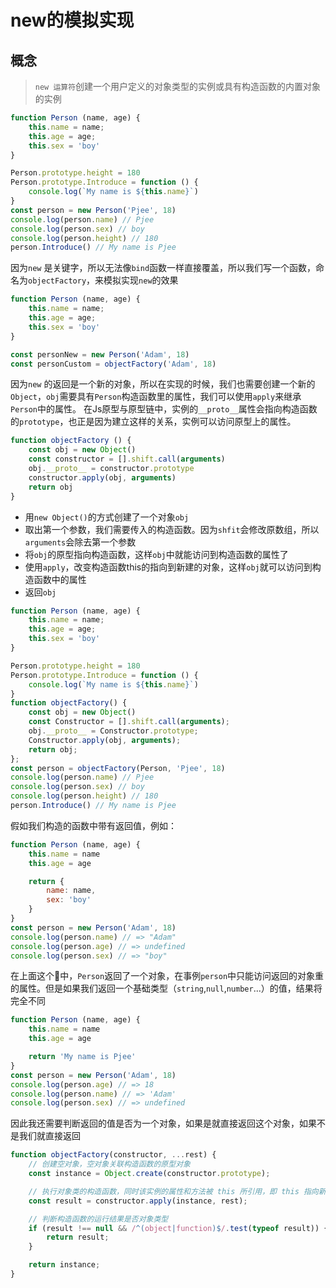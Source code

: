 # new的模拟实现

## 概念
> `new 运算符`创建一个用户定义的对象类型的实例或具有构造函数的内置对象的实例

```js
function Person (name, age) {
    this.name = name;
    this.age = age;
    this.sex = 'boy'
}

Person.prototype.height = 180
Person.prototype.Introduce = function () {
    console.log(`My name is ${this.name}`)
}
const person = new Person('Pjee', 18)
console.log(person.name) // Pjee
console.log(person.sex) // boy
console.log(person.height) // 180
person.Introduce() // My name is Pjee
```
因为`new` 是关键字，所以无法像`bind`函数一样直接覆盖，所以我们写一个函数，命名为`objectFactory`，来模拟实现`new`的效果
```javascript
function Person (name, age) {
    this.name = name;
    this.age = age;
    this.sex = 'boy'
}

const personNew = new Person('Adam', 18)
const personCustom = objectFactory('Adam', 18)
```
因为`new` 的返回是一个新的对象，所以在实现的时候，我们也需要创建一个新的`Object`，`obj`需要具有`Person`构造函数里的属性，我们可以使用`apply`来继承`Person`中的属性。
在Js原型与原型链中，实例的`__proto__`属性会指向构造函数的`prototype`，也正是因为建立这样的关系，实例可以访问原型上的属性。
```js
function objectFactory () {
    const obj = new Object()
    const constructor = [].shift.call(arguments)
    obj.__proto__ = constructor.prototype
    constructor.apply(obj, arguments)
    return obj
}
```
* 用`new Object()`的方式创建了一个对象`obj`
* 取出第一个参数，我们需要传入的构造函数。因为`shfit`会修改原数组，所以`arguments`会除去第一个参数
* 将`obj`的原型指向构造函数，这样`obj`中就能访问到构造函数的属性了
* 使用`apply`，改变构造函数this的指向到新建的对象，这样`obj`就可以访问到构造函数中的属性
* 返回`obj`

```js
function Person (name, age) {
    this.name = name;
    this.age = age;
    this.sex = 'boy'
}

Person.prototype.height = 180
Person.prototype.Introduce = function () {
    console.log(`My name is ${this.name}`)
}
function objectFactory() {
    const obj = new Object()
    const Constructor = [].shift.call(arguments);
    obj.__proto__ = Constructor.prototype;
    Constructor.apply(obj, arguments);
    return obj;
};
const person = objectFactory(Person, 'Pjee', 18)
console.log(person.name) // Pjee
console.log(person.sex) // boy
console.log(person.height) // 180
person.Introduce() // My name is Pjee
```
假如我们构造的函数中带有返回值，例如：
```js
function Person (name, age) {
    this.name = name
    this.age = age

    return {
        name: name,
        sex: 'boy'
    }
}
const person = new Person('Adam', 18)
console.log(person.name) // => "Adam"
console.log(person.age) // => undefined
console.log(person.sex) // => "boy"
```
在上面这个🌰中，`Person`返回了一个对象，在事例`person`中只能访问返回的对象重的属性。但是如果我们返回一个基础类型（`string`,`null`,`number`...）的值，结果将完全不同
```js
function Person (name, age) {
    this.name = name
    this.age = age

    return 'My name is Pjee'
}
const person = new Person('Adam', 18)
console.log(person.age) // => 18
console.log(person.name) // => 'Adam'
console.log(person.sex) // => undefined
```
因此我还需要判断返回的值是否为一个对象，如果是就直接返回这个对象，如果不是我们就直接返回
```js
function objectFactory(constructor, ...rest) {
    // 创建空对象，空对象关联构造函数的原型对象
    const instance = Object.create(constructor.prototype);

    // 执行对象类的构造函数，同时该实例的属性和方法被 this 所引用，即 this 指向新构造的实例
    const result = constructor.apply(instance, rest);

    // 判断构造函数的运行结果是否对象类型
    if (result !== null && /^(object|function)$/.test(typeof result)) {
        return result;
    }

    return instance;
}
```